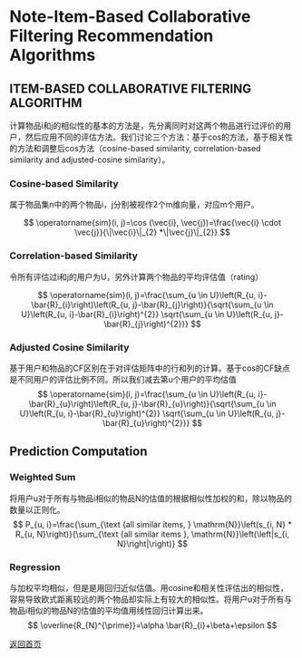 <script src="https://cdn.mathjax.org/mathjax/latest/MathJax.js?config=TeX-AMS-MML_HTMLorMML" type="text/javascript"></script>

# Note-Item-Based Collaborative Filtering Recommendation Algorithms

## ITEM-BASED COLLABORATIVE FILTERING ALGORITHM
计算物品i和j的相似性的基本的方法是，先分离同时对这两个物品进行过评价的用户，然后应用不同的评估方法。我们讨论三个方法：基于cos的方法，基于相关性的方法和调整后cos方法（cosine-based similarity, correlation-based similarity and adjusted-cosine similarity）。

### Cosine-based Similarity
属于物品集n中的两个物品i，j分别被视作2个m维向量，对应m个用户。

$$
\operatorname{sim}(i, j)=\cos (\vec{i}, \vec{j})=\frac{\vec{i} \cdot \vec{j}}{\|\vec{i}\|_{2} *\|\vec{j}\|_{2}} 
$$

### Correlation-based Similarity
令所有评估过i和j的用户为U，另外计算两个物品的平均评估值（rating）

$$
\operatorname{sim}(i, j)=\frac{\sum_{u \in U}\left(R_{u, i}-\bar{R}_{i}\right)\left(R_{u, j}-\bar{R}_{j}\right)}{\sqrt{\sum_{u \in U}\left(R_{u, i}-\bar{R}_{i}\right)^{2}} \sqrt{\sum_{u \in U}\left(R_{u, j}-\bar{R}_{j}\right)^{2}}}
$$

### Adjusted Cosine Similarity
基于用户和物品的CF区别在于对评估矩阵中的行和列的计算。基于cos的CF缺点是不同用户的评估比例不同。所以我们减去第u个用户的平均估值
$$
\operatorname{sim}(i, j)=\frac{\sum_{u \in U}\left(R_{u, i}-\bar{R}_{u}\right)\left(R_{u, j}-\bar{R}_{u}\right)}{\sqrt{\sum_{u \in U}\left(R_{u, i}-\bar{R}_{u}\right)^{2}} \sqrt{\sum_{u \in U}\left(R_{u, j}-\bar{R}_{u}\right)^{2}}}
$$

## Prediction Computation

### Weighted Sum
将用户u对于所有与物品i相似的物品N的估值的根据相似性加权的和，除以物品的数量以正则化。
$$
P_{u, i}=\frac{\sum_{\text {all similar items, } \mathrm{N}}\left(s_{i, N} * R_{u, N}\right)}{\sum_{\text {all similar items }, \mathrm{N}}\left(\left|s_{i, N}\right|\right)}
$$

### Regression
与加权平均相似，但是是用回归近似估值。用cosine和相关性评估出的相似性，容易导致欧式距离较远的两个物品却实际上有较大的相似性。将用户u对于所有与物品i相似的物品N的估值的平均值用线性回归计算出来。
$$
\overline{R_{N}^{\prime}}=\alpha \bar{R}_{i}+\beta+\epsilon
$$


[返回首页](https://666cocohappy.github.io/note/)
